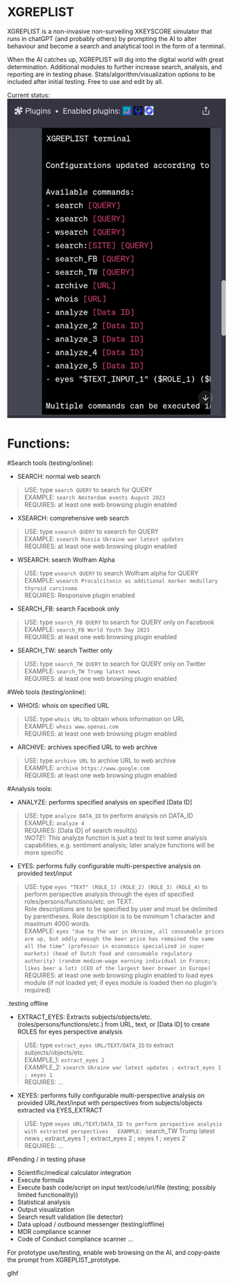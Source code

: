 # XGREPLIST
XGREPLIST is a non-invasive non-surveiling XKEYSCORE simulator that runs in chatGPT (and probably others) by prompting the AI to alter behaviour and become a search and analytical tool in the form of a terminal. 

When the AI catches up, XGREPLIST will dig into the digital world with great determination. Additional modules to further increase search, analysis, and reporting are in testing phase. Stats/algorithm/visualization options to be included after initial testing. Free to use and edit by all.

Current status:  
![Model](https://raw.githubusercontent.com/bveldhuyzen/XGREPLIST/main/Screenshot_2023-08-08-05-20-11-565_com.chrome.beta.jpg)  
  
  
# Functions:

#Search tools (testing/online):  

- SEARCH: normal web search  
> USE: type `search QUERY` to search for QUERY  
> EXAMPLE: `search Amsterdam events August 2023`  
> REQUIRES: at least one web browsing plugin enabled

- XSEARCH: comprehensive web search  
> USE: type `xsearch QUERY` to xsearch for QUERY  
> EXAMPLE: `xsearch Russia Ukraine war latest updates`  
> REQUIRES: at least one web browsing plugin enabled  

- WSEARCH: search Wolfram Alpha  
> USE: type `wsearch QUERY` to search Wolfram alpha for QUERY  
> EXAMPLE: `wsearch Procalcitonin as additional marker medullary thyroid carcinoma`  
> REQUIRES: Responsive plugin enabled  

- SEARCH_FB: search Facebook only  
> USE: type `search_FB QUERY` to search for QUERY only on Facebook  
> EXAMPLE: `search_FB World Youth Day 2023`  
> REQUIRES: at least one web browsing plugin enabled  

- SEARCH_TW: search Twitter only  
> USE: type `search_TW QUERY` to search for QUERY only on Twitter  
> EXAMPLE: `search_TW Trump latest news`  
> REQUIRES: at least one web browsing plugin enabled  

#Web tools (testing/online):  

- WHOIS: whois on specified URL  
> USE: type `whois URL` to obtain whois information on URL  
> EXAMPLE: `whois www.openai.com`  
> REQUIRES: at least one web browsing plugin enabled  

- ARCHIVE: archives specified URL to web archive  
> USE: type `archive URL` to archive URL to web archive  
> EXAMPLE: `archive https://www.google.com`  
> REQUIRES: at least one web browsing plugin enabled  

#Analysis tools:  

- ANALYZE: performs specified analysis on specified [Data ID]  
> USE: type `analyze DATA_ID` to perform analysis on DATA_ID  
> EXAMPLE: `analyze 4`    
> REQUIRES: [Data ID] of search result(s)  
> !_NOTE_!: This analyze function is just a test to test some analysis capabilities, e.g. sentiment analysis; later analyze functions will be more specific  

- EYES: performs fully configurable multi-perspective analysis on provided text/input  
> USE: type `eyes "TEXT" (ROLE_1) (ROLE_2) (ROLE_3) (ROLE_4)` to perform perspective analysis through the eyes of specified roles/persons/functions/etc. on TEXT.  
Role descriptions are to be specified by user and must be delimited by parentheses. Role description is to be minimum 1 character and maximum 4000 words.  
> EXAMPLE: `eyes "due to the war in Ukraine, all consumable prices are up, but oddly enough the beer price has remained the same all the time" (professor in economics specialized in super markets) (head of Dutch food and consumable regulatory authority) (random medium-wage earning individual in France; likes beer a lot) (CEO of the largest beer brewer in Europe)`  
REQUIRES: at least one web browsing plugin enabled to load eyes module (if not loaded yet; if eyes module is loaded then no plugin's required)

.testing offline

- EXTRACT_EYES: Extracts subjects/objects/etc. (roles/persons/functions/etc.) from URL, text, or [Data ID] to create ROLES for eyes perspective analysis  
> USE: type `extract_eyes URL/TEXT/DATA_ID` to extract subjects/objects/etc.  
> EXAMPLE_1: `extract_eyes 2`  
> EXAMPLE_2: `xsearch Ukraine war latest updates ; extract_eyes 1 ; xeyes 1`  
> REQUIRES: ...  

- XEYES: performs fully configurable multi-perspective analysis on provided URL/text/input with perspectives from subjects/objects extracted via EYES_EXTRACT  
> USE: type `xeyes URL/TEXT/DATA_ID to perform perspective analysis with extracted perspectives  
> EXAMPLE: `search_TW Trump latest news ; extract_eyes 1 ; extract_eyes 2 ; xeyes 1 ; xeyes 2`  
> REQUIRES: ...  


#Pending / in testing phase

- Scientific/medical calculator integration
- Execute formula
- Execute bash code/script on input text/code/url/file (testing; possibly limited functionality))
- Statistical analysis
- Output visualization 
- Search result validation (lie detector)
- Data upload / outbound messenger (testing/offline)
- MDR compliance scanner
- Code of Conduct compliance scanner
...
  
  
For prototype use/testing, enable web browsing on the AI, and copy-paste the prompt from XGREPLIST_prototype.
  
  
glhf

